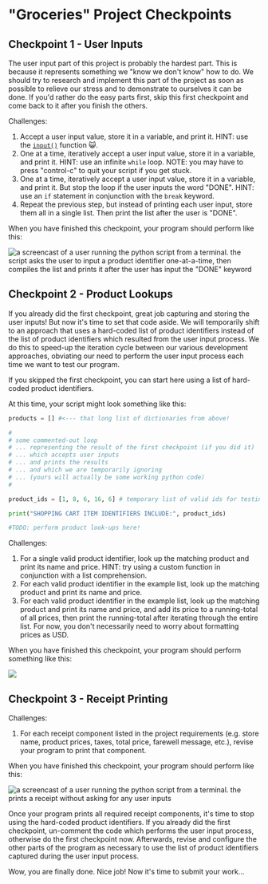 # "Groceries" Project Checkpoints

## Checkpoint 1 - User Inputs

The user input part of this project is probably the hardest part. This is because it represents something we "know we don't know" how to do. We should try to research and implement this part of the project as soon as possible to relieve our stress and to demonstrate to ourselves it can be done. If you'd rather do the easy parts first, skip this first checkpoint and come back to it after you finish the others.

Challenges:

  1. Accept a user input value, store it in a variable, and print it. HINT: use the [`input()`](https://docs.python.org/3/library/functions.html#input) function :smiley_cat:.
  2. One at a time, iteratively accept a user input value, store it in a variable, and print it. HINT: use an infinite `while` loop. NOTE: you may have to press "control-c" to quit your script if you get stuck.
  3. One at a time, iteratively accept a user input value, store it in a variable, and print it. But stop the loop if the user inputs the word "DONE". HINT: use an `if` statement in conjunction with the `break` keyword.
  4. Repeat the previous step, but instead of printing each user input, store them all in a single list. Then print the list after the user is "DONE".

When you have finished this checkpoint, your program should perform like this:

![a screencast of a user running the python script from a terminal. the script asks the user to input a product identifier one-at-a-time, then compiles the list and prints it after the user has input the "DONE" keyword](https://user-images.githubusercontent.com/1328807/50870738-53442b80-1387-11e9-8293-c2891b55d07e.gif)

## Checkpoint 2 - Product Lookups

If you already did the first checkpoint, great job capturing and storing the user inputs! But now it's time to set that code aside. We will temporarily shift to an approach that uses a hard-coded list of product identifiers instead of the list of product identifiers which resulted from the user input process. We do this to speed-up the iteration cycle between our various development approaches, obviating our need to perform the user input process each time we want to test our program.

If you skipped the first checkpoint, you can start here using a list of hard-coded product identifiers.

At this time, your script might look something like this:

```python
products = [] #<--- that long list of dictionaries from above!

#
# some commented-out loop
# ... representing the result of the first checkpoint (if you did it)
# ... which accepts user inputs
# ... and prints the results
# ... and which we are temporarily ignoring
# ... (yours will actually be some working python code)
#

product_ids = [1, 8, 6, 16, 6] # temporary list of valid ids for testing purposes

print("SHOPPING CART ITEM IDENTIFIERS INCLUDE:", product_ids)

#TODO: perform product look-ups here!
```

Challenges:

  1. For a single valid product identifier, look up the matching product and print its name and price. HINT: try using a custom function in conjunction with a list comprehension.
  2. For each valid product identifier in the example list, look up the matching product and print its name and price.
  3. For each valid product identifier in the example list, look up the matching product and print its name and price, and add its price to a running-total of all prices, then print the running-total after iterating through the entire list. For now, you don't necessarily need to worry about formatting prices as USD.

When you have finished this checkpoint, your program should perform something like this:

![](https://user-images.githubusercontent.com/1328807/50870739-53442b80-1387-11e9-8e28-1747a00db954.gif)

## Checkpoint 3 - Receipt Printing

Challenges:

  1. For each receipt component listed in the project requirements (e.g. store name, product prices, taxes, total price, farewell message, etc.), revise your program to print that component.

When you have finished this checkpoint, your program should perform like this:

![a screencast of a user running the python script from a terminal. the prints a receipt without asking for any user inputs](https://user-images.githubusercontent.com/1328807/50870740-53442b80-1387-11e9-8bf6-7e87e30785fd.gif)

Once your program prints all required receipt components, it's time to stop using the hard-coded product identifiers. If you already did the first checkpoint, un-comment the code which performs the user input process, otherwise do the first checkpoint now. Afterwards, revise and configure the other parts of the program as necessary to use the list of product identifiers captured during the user input process.

Wow, you are finally done. Nice job! Now it's time to submit your work...
